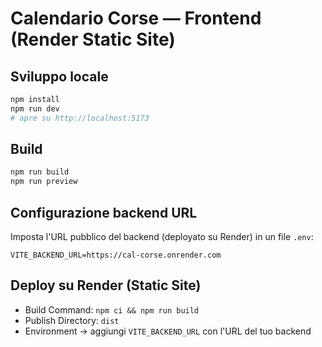 # Calendario Corse — Frontend (Render Static Site)

## Sviluppo locale
```bash
npm install
npm run dev
# apre su http://localhost:5173
```

## Build
```bash
npm run build
npm run preview
```

## Configurazione backend URL
Imposta l'URL pubblico del backend (deployato su Render) in un file `.env`:
```
VITE_BACKEND_URL=https://cal-corse.onrender.com
```

## Deploy su Render (Static Site)
- Build Command: `npm ci && npm run build`
- Publish Directory: `dist`
- Environment → aggiungi `VITE_BACKEND_URL` con l'URL del tuo backend
